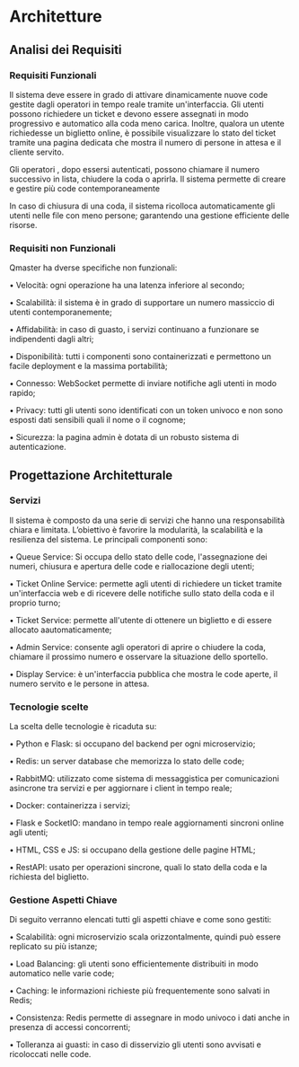 # Architetture
## Analisi dei Requisiti
### Requisiti Funzionali
Il sistema deve essere in grado di attivare dinamicamente nuove code gestite dagli operatori in tempo reale tramite un'interfaccia. Gli utenti possono richiedere un ticket e devono essere assegnati in modo progressivo e automatico alla coda meno carica. Inoltre, qualora un utente richiedesse un biglietto online,  è possibile visualizzare lo stato del ticket tramite una pagina dedicata che mostra il numero di persone in attesa e il cliente servito.

Gli operatori , dopo essersi autenticati, possono chiamare il  numero successivo in lista, chiudere la coda o aprirla. Il sistema permette di creare e gestire più code contemporaneamente

In caso di chiusura di una coda, il sistema ricolloca automaticamente gli utenti nelle file con meno persone; garantendo una gestione efficiente delle risorse. 
### Requisiti non Funzionali
Qmaster ha dverse specifiche non funzionali:

• Velocità: ogni operazione ha una latenza inferiore al secondo;

• Scalabilità: il sistema è in grado di supportare un numero massiccio di utenti contemporanemente;

• Affidabilità: in caso di guasto, i servizi continuano a funzionare se indipendenti dagli altri;

• Disponibilità: tutti i componenti sono containerizzati e permettono un facile deployment e la massima portabilità;

• Connesso: WebSocket permette di inviare notifiche agli utenti in modo rapido;

• Privacy: tutti gli utenti sono identificati con un token univoco e non sono esposti dati sensibili quali il nome o il cognome;

• Sicurezza: la pagina admin è dotata di un robusto sistema di autenticazione.

## Progettazione Architetturale
### Servizi
Il sistema è composto da una serie di servizi che hanno una responsabilità chiara e limitata. L’obiettivo è favorire la modularità, la scalabilità e la resilienza del sistema. Le principali componenti sono:

• Queue Service: Si occupa dello stato delle code, l'assegnazione dei numeri, chiusura e apertura delle code e riallocazione degli utenti;

• Ticket Online Service: permette agli utenti di richiedere un ticket tramite un'interfaccia web e di ricevere delle notifiche sullo stato della coda e il proprio turno;

• Ticket Service: permette all'utente di ottenere un biglietto e di essere allocato aautomaticamente;

• Admin Service: consente agli operatori di aprire o chiudere la coda, chiamare il prossimo numero e osservare la situazione dello sportello.

• Display Service: è un'interfaccia pubblica che mostra le code aperte, il numero servito e le persone in attesa.

### Tecnologie scelte
La scelta delle tecnologie è ricaduta su:

• Python e Flask: si occupano del backend per ogni microservizio;

• Redis: un server database che memorizza lo stato delle code;

• RabbitMQ: utilizzato come sistema di messaggistica per comunicazioni asincrone tra servizi e per aggiornare i client in tempo reale;

• Docker: containerizza i servizi;

• Flask e SocketIO: mandano in tempo reale aggiornamenti sincroni online agli utenti;

• HTML, CSS e JS: si occupano della gestione delle pagine HTML;

• RestAPI: usato per operazioni sincrone, quali lo stato della coda e la richiesta del biglietto.

### Gestione Aspetti Chiave
Di seguito verranno elencati tutti gli aspetti chiave e come sono gestiti:

• Scalabilità: ogni microservizio scala orizzontalmente, quindi può essere replicato su più istanze;

• Load Balancing: gli utenti sono efficientemente distribuiti in modo automatico nelle varie code;

• Caching: le informazioni richieste più frequentemente sono salvati in Redis;

• Consistenza: Redis permette di assegnare in modo univoco i dati anche in presenza di accessi concorrenti;

• Tolleranza ai guasti: in caso di disservizio gli utenti sono avvisati e ricoloccati nelle code.
